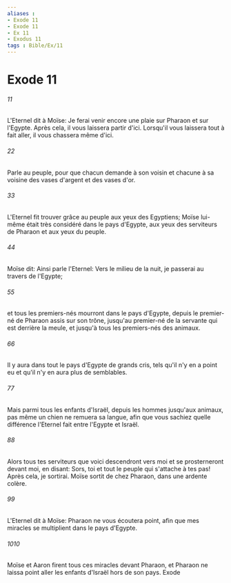 ```yaml
---
aliases : 
- Exode 11
- Exode 11
- Ex 11
- Exodus 11
tags : Bible/Ex/11
---
```


# Exode 11

###### 11
L'Eternel dit à Moïse: Je ferai venir encore une plaie sur Pharaon et sur l'Egypte. Après cela, il vous laissera partir d'ici. Lorsqu'il vous laissera tout à fait aller, il vous chassera même d'ici.
###### 22
Parle au peuple, pour que chacun demande à son voisin et chacune à sa voisine des vases d'argent et des vases d'or.
###### 33
L'Eternel fit trouver grâce au peuple aux yeux des Egyptiens; Moïse lui-même était très considéré dans le pays d'Egypte, aux yeux des serviteurs de Pharaon et aux yeux du peuple.
###### 44
Moïse dit: Ainsi parle l'Eternel: Vers le milieu de la nuit, je passerai au travers de l'Egypte;
###### 55
et tous les premiers-nés mourront dans le pays d'Egypte, depuis le premier-né de Pharaon assis sur son trône, jusqu'au premier-né de la servante qui est derrière la meule, et jusqu'à tous les premiers-nés des animaux.
###### 66
Il y aura dans tout le pays d'Egypte de grands cris, tels qu'il n'y en a point eu et qu'il n'y en aura plus de semblables.
###### 77
Mais parmi tous les enfants d'Israël, depuis les hommes jusqu'aux animaux, pas même un chien ne remuera sa langue, afin que vous sachiez quelle différence l'Eternel fait entre l'Egypte et Israël.
###### 88
Alors tous tes serviteurs que voici descendront vers moi et se prosterneront devant moi, en disant: Sors, toi et tout le peuple qui s'attache à tes pas! Après cela, je sortirai. Moïse sortit de chez Pharaon, dans une ardente colère.
###### 99
L'Eternel dit à Moïse: Pharaon ne vous écoutera point, afin que mes miracles se multiplient dans le pays d'Egypte.
###### 1010
Moïse et Aaron firent tous ces miracles devant Pharaon, et Pharaon ne laissa point aller les enfants d'Israël hors de son pays. Exode
